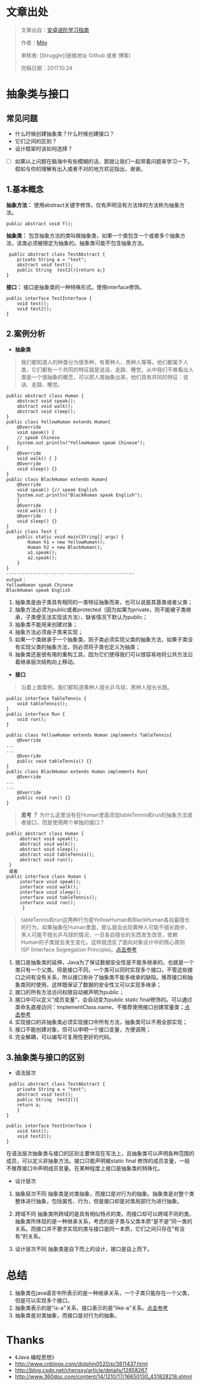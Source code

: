# 文章出处

> 文章出自：[安卓进阶学习指南](https://github.com/iwannabetop/Awesome-Android-Learning-Guide)
> 
> 作者：[Milo](https://github.com/hzmeibi)
> 
> 审核者: [Struggle](链接地址 Github 或者 博客)
> 
> 完稿日期：2017.10.24

# 抽象类与接口

## 常见问题
* 什么时候创建抽象类？什么时候创建接口？
* 它们之间的区别？
* 设计框架时该如何选择？
* [ ] 如果以上问题在脑海中有些模糊的话，那就让我们一起带着问题来学习一下。假如与你的理解有出入或者不对的地方欢迎指出，谢谢。

## 1.基本概念
**抽象方法：**
使用abstract关键字修饰，仅有声明没有方法体的方法称为抽象方法。

```
public abstract void f();
```
**抽象类：**
包含抽象方法的类叫做抽象类，如果一个类包含一个或者多个抽象方法，该类必须被限定为抽象的。抽象类可能不包含抽象方法。

```
 public abstract class TestAbstract {
    private String a = "test";
    abstract void test();
    public String  test2(){return a;}
}
```
**接口：** 
接口是抽象类的一种特殊形式。使用interface修饰。

``` 
public interface TestInterface {
    void test();
    void test2();
} 
```

## 2.案例分析
* **抽象类**

>我们都知道人的种类分为很多种，有黄种人、黑种人等等。他们都属于人类，它们都有一个共同的特征就是说话、走路、睡觉。从中我们不难看出人类是一个很抽象的概念，可以把人类抽象出来，他们具有共同的特征：说话、走路、睡觉。

```
public abstract class Human {
    abstract void speak();
    abstract void walk();
    abstract void sleep();
}
public class YellowHuman extends Human{
    @Override
    void speak() {
    // speak Chinese
    System.out.println("YellowHuman speak Chinese");
}
    @Override
    void walk() { }
    @Override
    void sleep() {}
}
public class BlackHuman extends Human{
    @Override
    void speak() {// speak English
    System.out.println("BlackHuman speak English");
    }
    @Override
    void walk() { }
    @Override
    void sleep() {}
}
public class Test {  
    public static void main(String[] args) {  
        Human h1 = new YellowHuman();  
        Human h2 = new BlackHuman();  
        a1.speak();  
        a2.speak();  
    }  
}
------------------------------------------------
output：
YellowHuman speak Chinese
BlackHuman speak English
```

1. 抽象类是由子类具有相同的一类特征抽象而来，也可以说是其基类或者父类；
2. 抽象方法必须为public或者protected（因为如果为private，则不能被子类继承，子类便无法实现该方法），缺省情况下默认为public；
3. 抽象类不能用来创建对象；
4. 抽象方法必须由子类来实现；
5. 如果一个类继承于一个抽象类，则子类必须实现父类的抽象方法，如果子类没有实现父类的抽象方法，则必须将子类也定义为抽类；
6. 抽象类还是很有用的重构工具，因为它们使得我们可以很容易地将公共方法沿着继承层次结构向上移动。

* **接口**

> 沿着上面案例，我们都知道黄种人擅长乒乓球，黑种人擅长长跑。

```
public interface TableTennis {
    void tableTennis();
}
public interface Run {
    void run();
}

public class YellowHuman extends Human implements TableTennis{
    @Override
...
...
    @Override
    public void tableTennis() {}
}
public class BlackHuman extends Human implements Run{
    @Override
...
...
    @Override
    public void run() {}
}
```
> **思考 ？**
> 为什么这里没有在Human里面添加tableTennis和run的抽象方法或者接口，而是使用两个单独的接口？

```
public abstract class Human {
     abstract void speak();
     abstract void walk();
     abstract void sleep();
     abstract void tableTennis();
     abstract void run();
 }
 或者
public interface class Human {
     interface void speak();
     interface void walk();
     interface void sleep();
     interface void tableTennis();
     interface void run();
      }
```
> tableTennis和run这两种行为是YellowHuman和BlackHuman各自最擅长的行为，如果抽象在Human里面，那么就会出现黄种人可能不擅长跑步，黑人可能不擅长乒乓球的情况，一旦各自擅长的东西发生改变，依赖Human的子类就会发生变化。这样就违反了面向对象设计中的核心原则 ISP (Interface Segregation Principle)。[点击参考](http://blog.csdn.net/qq_24451605/article/details/51374643)

1. 接口是抽象类的延伸，Java为了保证数据安全性是不能多继承的。也就是一个类只有一个父类。但是接口不同，一个类可以同时实现多个接口，不管这些接口之间有没有关系，所以接口弥补了抽象类不能多继承的缺陷。推荐接口和抽象类同时使用，这样既保证了数据的安全性又可以实现多继承；
2. 接口的所有方法访问权限自动被声明为public；
3. 接口中可以定义“成员变量”，会自动变为public static final修饰的。可以通过类命名直接访问：ImplementClass.name，不推荐使用接口创建常量类；[点击参考](http://www.360doc.com/content/14/1210/17/16650130_431828218.shtml)
4. 实现接口的非抽象类必须实现接口中所有方法，抽象类可以不用全部实现；
5. 接口不能创建对象，但可以申明一个接口变量，方便调用；
6. 完全解耦，可以编写可复用性更好的代码。

## 3.抽象类与接口的区别
* 语法层次

```
 public abstract class TestAbstract {
    private String a = "test";
    abstract void test();
    public String  test2(){
    return a;
    }
}

public interface TestInterface {
    void test();
    void test2();
} 

```
在语法层次抽象类与接口的区别主要体现在写法上，且抽象类可以声明各种范围的成员，可以定义非抽象方法。接口只能声明被static final 修饰的成员变量，一般不推荐接口中声明成员变量。在某种程度上接口是抽象类的特殊化。

* 设计层次

1. 抽象层次不同
抽象类是对类抽象，而接口是对行为的抽象。抽象类是对整个类整体进行抽象，包括属性、行为，但是接口却是对类局部行为进行抽象。

2. 跨域不同
抽象类所跨域的是具有相似特点的类，而接口却可以跨域不同的类。抽象类所体现的是一种继承关系，考虑的是子类与父类本质“是不是”同一类的关系。而接口并不要求实现的类与接口是同一本质，它们之间只存在”有没有“的关系。

3. 设计层次不同
抽象类是自下而上的设计，接口是自上而下。





# 总结
1. 抽象类在java语言中所表示的是一种继承关系，一个子类只能存在一个父类，但是可以实现多个接口。
2. 抽象类表示的是"is-a"关系，接口表示的是"like-a"关系。[点击参考](http://blog.csdn.net/ooppookid/article/details/51174122)
3. 抽象类是对类抽象，而接口是对行为的抽象。


# Thanks
- 《Java 编程思想》
- http://www.cnblogs.com/dolphin0520/p/3811437.html
- http://blog.csdn.net/chenssy/article/details/12858267
- http://www.360doc.com/content/14/1210/17/16650130_431828218.shtml


